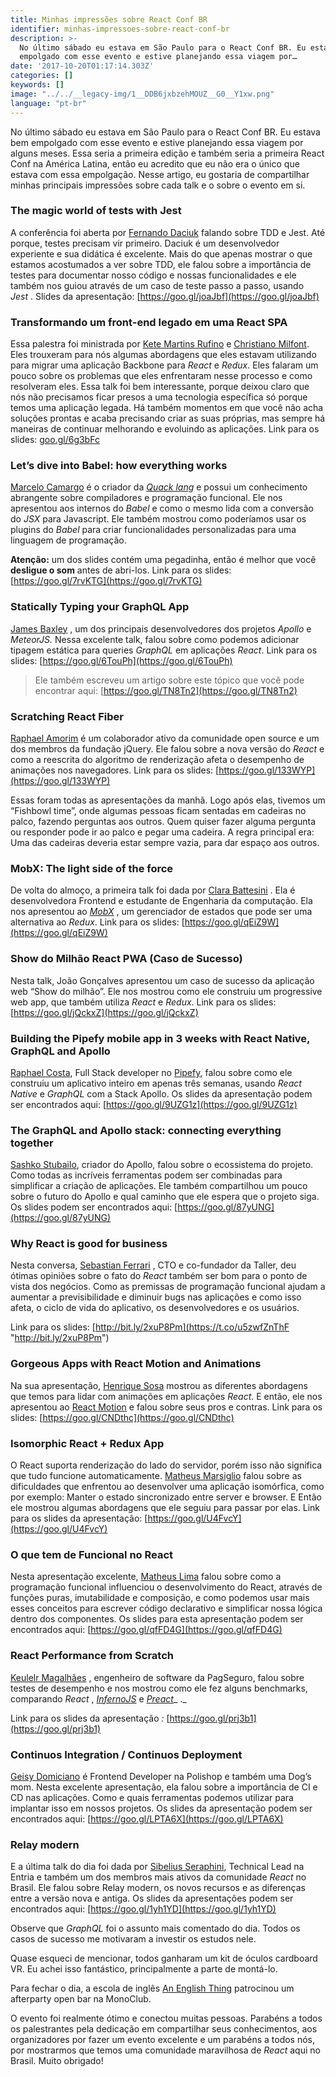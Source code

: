 ```yaml
---
title: Minhas impressões sobre React Conf BR
identifier: minhas-impressoes-sobre-react-conf-br
description: >-
  No último sábado eu estava em São Paulo para o React Conf BR. Eu estava bem
  empolgado com esse evento e estive planejando essa viagem por…
date: '2017-10-20T01:17:14.303Z'
categories: []
keywords: []
image: "../../__legacy-img/1__DDB6jxbzehMOUZ__G0__Y1xw.png"
language: "pt-br"
---
```


No último sábado eu estava em São Paulo para o React Conf BR. Eu estava bem empolgado com esse evento e estive planejando essa viagem por alguns meses. Essa seria a primeira edição e também seria a primeira React Conf na América Latina, então eu acredito que eu não era o único que estava com essa empolgação. Nesse artigo, eu gostaria de compartilhar minhas principais impressões sobre cada talk e o sobre o evento em si.

### The magic world of tests with Jest

A conferência foi aberta por [Fernando Daciuk](https://medium.com/u/56a528c3eb78) falando sobre TDD e Jest. Até porque, testes precisam vir primeiro. Daciuk é um desenvolvedor experiente e sua didática é excelente. Mais do que apenas mostrar o que estamos acostumados a ver sobre TDD, ele falou sobre a importância de testes para documentar nosso código e nossas funcionalidades e ele também nos guiou através de um caso de teste passo a passo, usando _Jest_ . Slides da apresentação: [https://goo.gl/joaJbf](https://goo.gl/joaJbf)

### Transformando um front-end legado em uma React SPA

Essa palestra foi ministrada por [Kete Martins Rufino](https://medium.com/u/22305afc282d) e [Christiano Milfont](https://medium.com/u/a8dc8aafba41). Eles trouxeram para nós algumas abordagens que eles estavam utilizando para migrar uma aplicação Backbone para _React_ e _Redux_. Eles falaram um pouco sobre os problemas que eles enfrentaram nesse processo e como resolveram eles. Essa talk foi bem interessante, porque deixou claro que nós não precisamos ficar presos a uma tecnologia específica só porque temos uma aplicação legada. Há também momentos em que você não acha soluções prontas e acaba precisando criar as suas próprias, mas sempre há maneiras de continuar melhorando e evoluindo as aplicações. Link para os slides: [goo.gl/6g3bFc](https://t.co/J6gId718yC "https://goo.gl/6g3bFc")

### Let’s dive into Babel: how everything works

[Marcelo Camargo](https://medium.com/u/f8c552d9732b) é o criador da [_Quack lang_](https://github.com/haskellcamargo/quack) e possui um conhecimento abrangente sobre compiladores e programação funcional. Ele nos apresentou aos internos do _Babel_ e como o mesmo lida com a conversão do _JSX_ para Javascript. Ele também mostrou como poderíamos usar os plugins do _Babel_ para criar funcionalidades personalizadas para uma linguagem de programação.

**Atenção:** um dos slides contém uma pegadinha, então é melhor que você **desligue o som** antes de abri-los. Link para os slides: [https://goo.gl/7rvKTG](https://goo.gl/7rvKTG)

### Statically Typing your GraphQL App

[James Baxley](https://medium.com/u/fd3d3dea3cd3) , um dos principais desenvolvedores dos projetos _Apollo_ e _MeteorJS._ Nessa excelente talk, falou sobre como podemos adicionar tipagem estática para queries _GraphQL_ em aplicações _React_. Link para os slides: [https://goo.gl/6TouPh](https://goo.gl/6TouPh)

> Ele também escreveu um artigo sobre este tópico que você pode encontrar aqui: [https://goo.gl/TN8Tn2](https://goo.gl/TN8Tn2)

### Scratching React Fiber

[Raphael Amorim](https://medium.com/u/9fee3779af5e) é um colaborador ativo da comunidade open source e um dos membros da fundação jQuery. Ele falou sobre a nova versão do _React_ e como a reescrita do algoritmo de renderização afeta o desempenho de animações nos navegadores. Link para os slides: [https://goo.gl/133WYP](https://goo.gl/133WYP)

Essas foram todas as apresentações da manhã. Logo após elas, tivemos um “Fishbowl time”, onde algumas pessoas ficam sentadas em cadeiras no palco, fazendo perguntas aos outros. Quem quiser fazer alguma pergunta ou responder pode ir ao palco e pegar uma cadeira. A regra principal era: Uma das cadeiras deveria estar sempre vazia, para dar espaço aos outros.

### MobX: The light side of the force

De volta do almoço, a primeira talk foi dada por [Clara Battesini](https://medium.com/u/215ea10e0f94) . Ela é desenvolvedora Frontend e estudante de Engenharia da computação. Ela nos apresentou ao [_MobX_](https://github.com/mobxjs/mobx) , um gerenciador de estados que pode ser uma alternativa ao _Redux_. Link para os slides: [https://goo.gl/qEiZ9W](https://goo.gl/qEiZ9W)

### Show do Milhão React PWA (Caso de Sucesso)

Nesta talk, João Gonçalves apresentou um caso de sucesso da aplicação web “Show do milhão”. Ele nos mostrou como ele construiu um progressive web app, que também utiliza _React_ e _Redux_. Link para os slides: [https://goo.gl/jQckxZ](https://goo.gl/jQckxZ)

### Building the Pipefy mobile app in 3 weeks with React Native, GraphQL and Apollo

[Raphael Costa](https://medium.com/u/aceffb7c647a), Full Stack developer no [Pipefy](https://www.pipefy.com/), falou sobre como ele construiu um aplicativo inteiro em apenas três semanas, usando _React Native_ e _GraphQL_ com a Stack Apollo. Os slides da apresentação podem ser encontrados aqui: [https://goo.gl/9UZG1z](https://goo.gl/9UZG1z)

### The GraphQL and Apollo stack: connecting everything together

[Sashko Stubailo](https://medium.com/u/803918030a60), criador do Apollo, falou sobre o ecossistema do projeto. Como todas as incríveis ferramentas podem ser combinadas para simplificar a criação de aplicações. Ele também compartilhou um pouco sobre o futuro do Apollo e qual caminho que ele espera que o projeto siga. Os slides podem ser encontrados aqui: [https://goo.gl/87yUNG](https://goo.gl/87yUNG)

### Why React is good for business

Nesta conversa, [Sebastian Ferrari](https://medium.com/u/77e31bd2d242) , CTO e co-fundador da Taller, deu ótimas opiniões sobre o fato do _React_ também ser bom para o ponto de vista dos negócios. Como as premissas de programação funcional ajudam a aumentar a previsibilidade e diminuir bugs nas aplicações e como isso afeta, o ciclo de vida do aplicativo, os desenvolvedores e os usuários.

Link para os slides: [http://bit.ly/2xuP8Pm](https://t.co/u5zwfZnThF "http://bit.ly/2xuP8Pm")

### Gorgeous Apps with React Motion and Animations

Na sua apresentação, [Henrique Sosa](https://medium.com/u/8edd8e72759) mostrou as diferentes abordagens que temos para lidar com animações em aplicações _React_. E então, ele nos apresentou ao [React Motion](https://github.com/chenglou/react-motion) e falou sobre seus pros e contras. Link para os slides: [https://goo.gl/CNDthc](https://goo.gl/CNDthc)

### Isomorphic React + Redux App

O React suporta renderização do lado do servidor, porém isso não significa que tudo funcione automaticamente. [Matheus Marsiglio](https://medium.com/u/6b7285942a61) falou sobre as dificuldades que enfrentou ao desenvolver uma aplicação isomórfica, como por exemplo: Manter o estado sincronizado entre server e browser. E Então ele mostrou algumas abordagens que ele seguiu para passar por elas. Link para os slides da apresentação: [https://goo.gl/U4FvcY](https://goo.gl/U4FvcY)

### O que tem de Funcional no React

Nesta apresentação excelente, [Matheus Lima](https://medium.com/u/fb33cb80b669) falou sobre como a programação funcional influenciou o desenvolvimento do React, através de funções puras, imutabilidade e composição, e como podemos usar mais esses conceitos para escrever código declarativo e simplificar nossa lógica dentro dos componentes. Os slides para esta apresentação podem ser encontrados aqui: [https://goo.gl/qfFD4G](https://goo.gl/qfFD4G)

### React Performance from Scratch

[Keulelr Magalhães](https://medium.com/u/fc3b127ad50a) , engenheiro de software da PagSeguro, falou sobre testes de desempenho e nos mostrou como ele fez alguns benchmarks, comparando _React_ , [_InfernoJS_](https://github.com/infernojs/inferno) e [_Preact_](https://github.com/developit/preact)_ ._

Link para os slides da apresentação _:_ [https://goo.gl/prj3b1](https://goo.gl/prj3b1)

### Continuos Integration / Continuos Deployment

[Geisy Domiciano](https://medium.com/u/b1991113b236) é Frontend Developer na Polishop e também uma Dog’s mom. Nesta excelente apresentação, ela falou sobre a importância de CI e CD nas aplicações. Como e quais ferramentas podemos utilizar para implantar isso em nossos projetos. Os slides da apresentação podem ser encontrados aqui: [https://goo.gl/LPTA6X](https://goo.gl/LPTA6X)

### Relay modern

E a última talk do dia foi dada por [Sibelius Seraphini](https://medium.com/u/fdf9efd749e0), Technical Lead na Entria e também um dos membros mais ativos da comunidade _React_ no Brasil. Ele falou sobre Relay modern, os novos recursos e as diferenças entre a versão nova e antiga. Os slides da apresentações podem ser encontrados aqui: [https://goo.gl/1yh1YD](https://goo.gl/1yh1YD)

Observe que _GraphQL_ foi o assunto mais comentado do dia. Todos os casos de sucesso me motivaram a investir os estudos nele.

Quase esqueci de mencionar, todos ganharam um kit de óculos cardboard VR. Eu achei isso fantástico, principalmente a parte de montá-lo.

Para fechar o dia, a escola de inglês [An English Thing](http://www.anenglishthing.com.br/) patrocinou um afterparty open bar na MonoClub.

O evento foi realmente ótimo e conectou muitas pessoas. Parabéns a todos os palestrantes pela dedicação em compartilhar seus conhecimentos, aos organizadores por fazer um evento excelente e um parabéns a todos nós, por mostrarmos que temos uma comunidade maravilhosa de _React_ aqui no Brasil. Muito obrigado!
